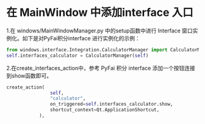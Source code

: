 # 在 MainWindow 中添加interface 入口

1.在 windows/MainWindowManager.py 中的setup函数中进行 Interface 窗口实例化。如下是对PyFai积分interface 进行实例化的示例：

```python
from windows.interface.Integration.CalculatorManager import CalculatorManager
self.interfaces_calculator = CalculatorManager(self)
```

2.在create_interfaces_action中，参考 PyFai 积分 interface 添加一个按钮连接到show函数即可。

```python
create_action(
                self,
                "calculator",
                on_triggered=self.interfaces_calculator.show,
                shortcut_context=Qt.ApplicationShortcut,
            ),

```
